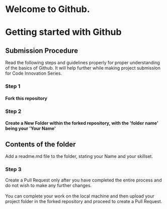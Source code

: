# Welcome to Github.
# Getting started with Github

## Submission Procedure
Read the following steps and guidelines properly for proper understanding of the basics of Github. It will help further while making project submission for Code Innovation Series. 

### Step 1
#### Fork this repository

### Step 2
#### Create a New Folder within the forked repository, with the 'folder name' being your 'Your Name'

## Contents of the folder
Add a readme.md file to the folder, stating your Name and your skillset.

### Step 3
Create a Pull Request only after you have completed the entire process and do not wish to make any further changes. \
\
You can complete your work on the local machine and then upload your project folder in the forked repository and proceed to create a Pull Request.
